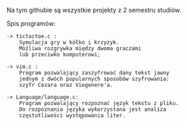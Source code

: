 Na tym githubie są wszystkie projekty z 2 semestru studiów.

Spis programów:

	-> tictactoe.c :
		Symulacja gry w kółko i krzyżyk. 
		Możliwa rozgrywka między dwoma graczami
		lub przeciwko komputerowi;
	
	-> vim.c :
		Program pozwalający zaszyfrować dany tekst jawny
		jednym z dwóch popularnych sposobów szyfrowania:
		szyfr Cezara oraz Viegenere'a.

	-> Language/language.c:
		Program pozwalający rozpoznać język tekstu z pliku.
		Do rozpoznania języka wykorzystana jest analiza 
		częstotliwości występowania liter.
